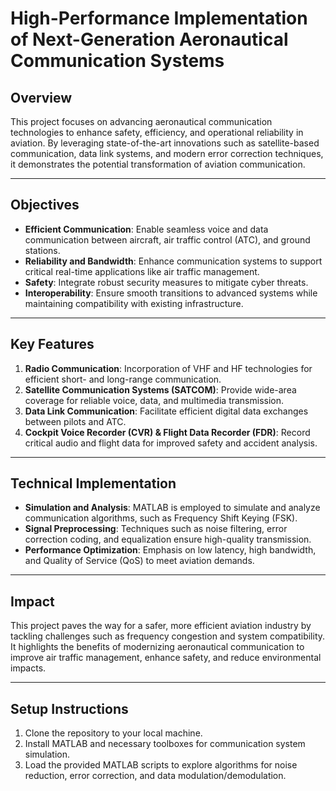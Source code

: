 # High-Performance Implementation of Next-Generation Aeronautical Communication Systems

## Overview
This project focuses on advancing aeronautical communication technologies to enhance safety, efficiency, and operational reliability in aviation. By leveraging state-of-the-art innovations such as satellite-based communication, data link systems, and modern error correction techniques, it demonstrates the potential transformation of aviation communication.

---

## Objectives
- **Efficient Communication**: Enable seamless voice and data communication between aircraft, air traffic control (ATC), and ground stations.
- **Reliability and Bandwidth**: Enhance communication systems to support critical real-time applications like air traffic management.
- **Safety**: Integrate robust security measures to mitigate cyber threats.
- **Interoperability**: Ensure smooth transitions to advanced systems while maintaining compatibility with existing infrastructure.

---

## Key Features
1. **Radio Communication**: Incorporation of VHF and HF technologies for efficient short- and long-range communication.
2. **Satellite Communication Systems (SATCOM)**: Provide wide-area coverage for reliable voice, data, and multimedia transmission.
3. **Data Link Communication**: Facilitate efficient digital data exchanges between pilots and ATC.
4. **Cockpit Voice Recorder (CVR) & Flight Data Recorder (FDR)**: Record critical audio and flight data for improved safety and accident analysis.

---

## Technical Implementation
- **Simulation and Analysis**: MATLAB is employed to simulate and analyze communication algorithms, such as Frequency Shift Keying (FSK).
- **Signal Preprocessing**: Techniques such as noise filtering, error correction coding, and equalization ensure high-quality transmission.
- **Performance Optimization**: Emphasis on low latency, high bandwidth, and Quality of Service (QoS) to meet aviation demands.

---

## Impact
This project paves the way for a safer, more efficient aviation industry by tackling challenges such as frequency congestion and system compatibility. It highlights the benefits of modernizing aeronautical communication to improve air traffic management, enhance safety, and reduce environmental impacts.

---

## Setup Instructions
1. Clone the repository to your local machine.
2. Install MATLAB and necessary toolboxes for communication system simulation.
3. Load the provided MATLAB scripts to explore algorithms for noise reduction, error correction, and data modulation/demodulation.
